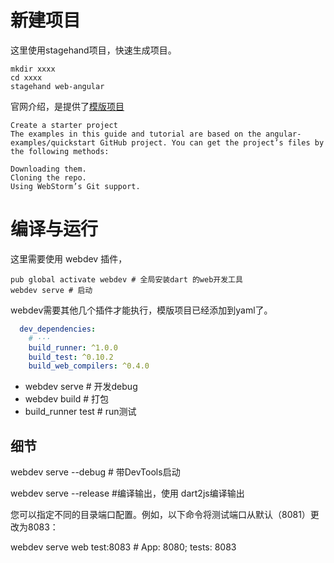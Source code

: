# 新建项目
这里使用stagehand项目，快速生成项目。
```shell
mkdir xxxx
cd xxxx
stagehand web-angular
```
官网介绍，是提供了[模版项目](https://github.com/angular-examples/quickstart/tree/master)
```text
Create a starter project
The examples in this guide and tutorial are based on the angular-examples/quickstart GitHub project. You can get the project’s files by the following methods:

Downloading them.
Cloning the repo.
Using WebStorm’s Git support.
```
# 编译与运行
这里需要使用 webdev 插件，
```shell
pub global activate webdev # 全局安装dart 的web开发工具
webdev serve # 启动
```
webdev需要其他几个插件才能执行，模版项目已经添加到yaml了。
```yaml
  dev_dependencies:
    # ···
    build_runner: ^1.0.0
    build_test: ^0.10.2
    build_web_compilers: ^0.4.0
```
* webdev serve # 开发debug
* webdev build # 打包
* build_runner test # run测试

## 细节
webdev serve --debug # 带DevTools启动

webdev serve --release  #编译输出，使用 dart2js编译输出

您可以指定不同的目录端口配置。例如，以下命令将测试端口从默认（8081）更改为8083：

webdev serve web test:8083 # App: 8080; tests: 8083
